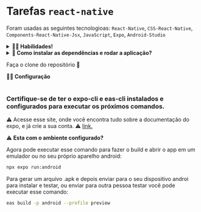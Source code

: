 # Tarefas `react-native`

Foram usadas as seguintes tecnologioas: `React-Native`, `CSS-React-Native`, `Components-React-Native-Jsx`, `JavaScript`, `Expo`, `Android-Studio`

<details>
  <summary><strong>👨‍💻 Habilidades!</strong></summary>

🚵 Habilidades exercitadas: </br>

-   Praticar `CSS-React-Native`; </br>
-   Praticar `Components-React-Native-Jsx`; </br>
-   Praticar `JavaScript`; </br>
-   Praticar `React-Native`; </br>
-   Praticar `Expo`. </br>
-   Praticar `Android-Studio`. </br>

</details>

<details>
  <summary>
    <b>👀 Como instalar as dependências e rodar a aplicação?</b>
        <p>Faça o clone do repositório 🍛</p>
  </summary>

Instale as dependências com o comando:

```bash
npm install ou npm i
```

Agora use esse comando para iniciar a aplicação:

```bash
npm start ou npx expo start
```

</details>

<summary><strong>👨‍💻 Configuração </strong></summary><br />

  ### Certifique-se de ter o expo-cli e eas-cli instalados e configurados para executar os próximos comandos. 

  ⚠ Acesse esse site, onde você encontra tudo sobre a documentação do expo, e já crie a sua conta. ⚠
[link.](https://docs.expo.dev/?utm_source=google&utm_medium=cpc&utm_content=search&gclid=Cj0KCQjwuNemBhCBARIsADp74QT8YuhI_WSD_K2mhtSBfOQXFEIukS44Byq46yi7xoOkzFGUK46xQFUaAgRWEALw_wcB)

⚠️ **Esta com o ambiente configurado?**

Agora pode executar esse comando para fazer o build e abrir o app em um emulador ou no seu próprio aparelho android:

```bash
npx expo run:android 
```
Para gerar um arquivo .apk e depois enviar para o seu dispositivo androi para instalar e testar, ou enviar para outra pessoa testar você pode executar esse comando:

```bash
eas build -p android --profile preview 
```


